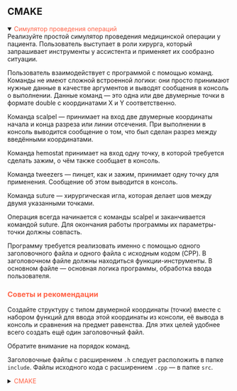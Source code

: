 ## CMAKE

<details open>
<summary><span style="color: Tomato; ">Симулятор проведения операций</span></summary>
Реализуйте простой симулятор проведения медицинской операции у пациента. 
Пользователь выступает в роли хирурга, который запрашивает инструменты у ассистента 
и применяет их сообразно ситуации.

Пользователь взаимодействует с программой с помощью команд.
Команды не имеют сложной встроенной логики: они просто принимают нужные данные в качестве аргументов
и выводят сообщения в консоль о выполнении.
Данные команд — это одна или две двумерные точки в формате double с координатами X и Y соответственно.

Команда scalpel — принимает на вход две двумерные координаты начала и конца разреза или линии отсечения.
При выполнении в консоль выводится сообщение о том, что был сделан разрез между введёнными координатами.

Команда hemostat принимает на вход одну точку, в которой требуется сделать зажим, о чём также сообщает в консоль.

Команда tweezers — пинцет, как и зажим, принимает одну точку для применения. Сообщение об этом выводится в консоль.

Команда suture — хирургическая игла, которая делает шов между двумя указанными точками.

Операция всегда начинается с команды scalpel и заканчивается командой suture.
Для окончания работы программы их параметры-точки должны совпасть.

Программу требуется реализовать именно с помощью одного заголовочного файла и
одного файла с исходным кодом (CPP).
В заголовочном файле должны находиться функции-инструменты.
В основном файле — основная логика программы, обработка ввода пользователя.

### <font color=Tomato>Советы и рекомендации</font>

Создайте структуру с типом двумерной координаты (точки) вместе
с набором функций для ввода этой координаты из консоли,
её вывода в консоль и сравнения на предмет равенства.
Для этих целей удобнее всего создать ещё один заголовочный файл.

Обратите внимание на порядок команд.

Заголовочные файлы с расширением `.h` следует расположить в папке `include`.
Файлы исходного кода с расширением `.cpp` — в папке `src`.

</details>

<details>
<summary><span style="color: Tomato">CMAKE</span></summary>

Нужен для правильного склеивания файлов.

В корне создаётся основной файл CMakeLists.txt:

```cmake
cmake_minimum_required(VERSION 3.25)
project(FirstApp VERSION 1.0)

set(CMAKE_CXX_STANDARD 17)

add_executable(FirstApp src/main.cpp)
```

`cmake_minimum_required` - указывается версия линкера cmake, который может разобрать файл

`project` - указывается наименование проекта; версия (мажорная_часть.минорная_часть.патч)

`set(CMAKE_CXX_STANDARD 17)` - даёт информацию, на какой версии компилятора собирается проект

`set` - создает переменные

`set(PROGRAM_PATH ${CMAKE_SOURCE_DIR}/include)` - создает пользовательскую переменную PROGRAM_PATH,
которая представляет путь до папки include
(если заголовочные файлы были перенесены или созданы в папке src).
Наименование может быть любым.

`CMAKE_SOURCE_DIR` - это предопределенная переменная, которая содержит путь к исходному каталогу верхнего уровня.

`add_executable` - первое наименование - это будет имя исполняемого файла. 
Последующие наименования - это то, из чего будет получаться исполняемый файл.

`target_include_directories` - нужен для подключения к проекту заголовочных файлов.
Для этого указываем наименование проекта, уровень доступа к нему (PUBLIC) и путь до папки include

`add_subdirectory` - добавляет в каталог поддиректории. 
В качестве аргумента получает папку с исполняемыми файлами
(если они были перенесены или созданы в папке src)

### <font color=Tomato>Вложенные CMAKE</font>

Проект может быть достаточно большим. 
Чтобы сделать проект масштабируемым и легко сопровождаемым, 
нужно разнести компоненты по соответствующим директориям. 
Заголовочные файлы переносятся в директорию include, а все исполняемые - в директорию src.

Например, в src будут находиться main.cpp и my_file.cpp (файл с различными функциями). 
А в include - my_file.h. В нём будут расположены объявления к my_file.cpp.

Тогда в include/my_file.h, для того, чтобы он в процессе линковки включался лишь один раз, в самом начале объявим:

```c++
#pragma once 
// Далее: перечисляем все необходимые зависимости, если они необходимы. Типа:
// #include<имя>

// объявляем различные функции. Что-то типа:
// void firsFunc(int argA, int argB);
```

Теперь в исполняемом файле (my_file.cpp и main.cpp) укажем путь до заголовка:

```c++
#include "../include/my_math.h"

// Далее: обычное содержание исполняемого файла
```
Для линтера, в `add_executable`, перечисляем все необходимые пути. 
И добавить команду `target_include_directories`, которая добавляет к exe-файлу указанные директории:

```cmake
cmake_minimum_required(VERSION 3.25)
project(25_4_1 VERSION 1.0)

set(CMAKE_CXX_STANDARD 17)

add_executable(FirstApp main.cpp ../include/my_math.h my_math.cpp)
target_include_directories(FirstApp PUBLIC include)
```
Теперь файлы понимают, где получать информацию.

---

Можно создать не только основной CMakeLists.txt, но и вложенные. 
Это упростит сопровождение проекта. 

В папке `src` создадим CMakeLists. 
В `add_executable` перечислим все зависимые файлы. 
А в `target_include_directories` добавим путь до корневой папки:

```cmake
cmake_minimum_required(VERSION 3.24)

add_executable(FirstApp main.cpp ${CMAKE_SOURCE_DIR}/include/my_math.h my_math.cpp)
target_include_directories(FirstApp PUBLIC ${CMAKE_SOURCE_DIR}/include)
```
Можно здесь же создать свою переменную и передать в неё повторяющийся код:

```cmake
cmake_minimum_required(VERSION 3.24)

set(MAIN_PATH ${CMAKE_SOURCE_DIR}/include)

add_executable(FirstApp main.cpp ${MAIN_PATH}/my_math.h my_math.cpp)
target_include_directories(FirstApp PUBLIC ${MAIN_PATH})
```
В главном же передадим инструкцию в add_subdirectory. Это позволит связать основной и зависимый CMakeLists:

```cmake
cmake_minimum_required(VERSION 3.24)
project(FirstApp VERSION 1.0)

set(CMAKE_CXX_STANDARD 17)

add_subdirectory(src)
```

Для лучшей читаемости, можно перенести `set(MAIN_PATH ${CMAKE_SOURCE_DIR}/include)` в заголовочный CMakeLists. 
В итоге весь код будет выглядеть так:

```cmake
#Основной cmake
cmake_minimum_required(VERSION 3.24)
project(FirstApp VERSION 1.0)

set(CMAKE_CXX_STANDARD 17)
set(MAIN_PATH ${CMAKE_SOURCE_DIR}/include)

add_subdirectory(src)
```
```cmake
#Вложенный cmake
cmake_minimum_required(VERSION 3.24)

add_executable(FirstApp main.cpp ${MAIN_PATH}/my_math.h my_math.cpp)
target_include_directories(FirstApp PUBLIC ${MAIN_PATH})
```
</details>
